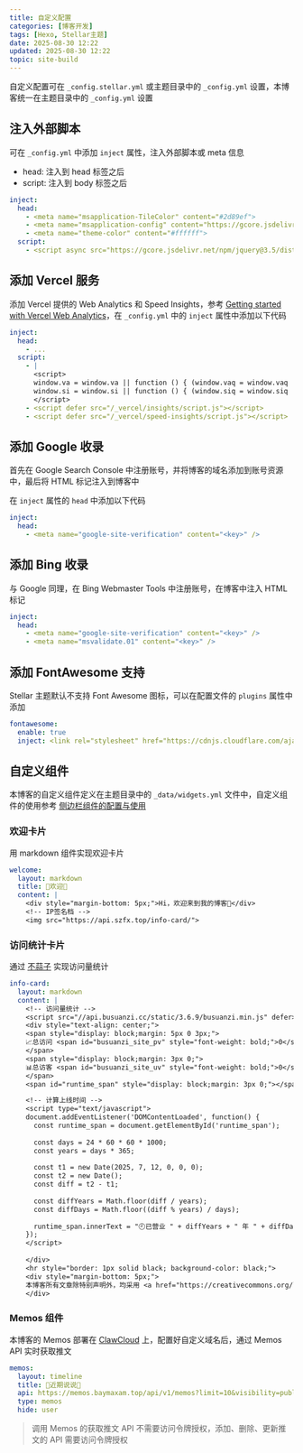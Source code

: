 ```yaml
---
title: 自定义配置
categories: [博客开发]
tags: [Hexo, Stellar主题]
date: 2025-08-30 12:22
updated: 2025-08-30 12:22
topic: site-build
---
```


自定义配置可在 `_config.stellar.yml` 或主题目录中的 `_config.yml` 设置，本博客统一在主题目录中的 `_config.yml` 设置

## 注入外部脚本

可在 `_config.yml` 中添加 `inject` 属性，注入外部脚本或 meta 信息

- head: 注入到 head 标签之后
- script: 注入到 body 标签之后

```yaml
inject:
  head:
    - <meta name="msapplication-TileColor" content="#2d89ef">
    - <meta name="msapplication-config" content="https://gcore.jsdelivr.net/gh/cdn-x/xaoxuu@main/favicon/browserconfig.xml">
    - <meta name="theme-color" content="#ffffff">
  script:
    - <script async src="https://gcore.jsdelivr.net/npm/jquery@3.5/dist/jquery.min.js"></script>
```

## 添加 Vercel 服务

添加 Vercel 提供的 Web Analytics 和 Speed Insights，参考 [Getting started with Vercel Web Analytics](https://vercel.com/docs/analytics/quickstart?framework=html)，在 `_config.yml` 中的 `inject` 属性中添加以下代码

```yaml
inject:
  head:
    - ...
  script:
    - |
      <script>
      window.va = window.va || function () { (window.vaq = window.vaq || []).push(arguments); };
      window.si = window.si || function () { (window.siq = window.siq || []).push(arguments); };
      </script>
    - <script defer src="/_vercel/insights/script.js"></script>
    - <script defer src="/_vercel/speed-insights/script.js"></script>
```

## 添加 Google 收录

首先在 Google Search Console 中注册账号，并将博客的域名添加到账号资源中，最后将 HTML 标记注入到博客中

在 `inject` 属性的 `head` 中添加以下代码

```yaml
inject:
  head:
    - <meta name="google-site-verification" content="<key>" />
```

## 添加 Bing 收录

与 Google 同理，在 Bing Webmaster Tools 中注册账号，在博客中注入 HTML 标记

```yaml
inject:
  head:
    - <meta name="google-site-verification" content="<key>" />
    - <meta name="msvalidate.01" content="<key>" />
```

## 添加 FontAwesome 支持

Stellar 主题默认不支持 Font Awesome 图标，可以在配置文件的 `plugins` 属性中添加

```yaml
fontawesome:
  enable: true
  inject: <link rel="stylesheet" href="https://cdnjs.cloudflare.com/ajax/libs/font-awesome/6.4.2/css/all.min.css">
```

## 自定义组件

本博客的自定义组件定义在主题目录中的 `_data/widgets.yml` 文件中，自定义组件的使用参考 [侧边栏组件的配置与使用](https://xaoxuu.com/wiki/stellar/widgets/)

### 欢迎卡片

用 markdown 组件实现欢迎卡片

```yaml
welcome:
  layout: markdown
  title: 🎉欢迎🎉
  content: |
    <div style="margin-bottom: 5px;">Hi，欢迎来到我的博客👋</div>
    <!-- IP签名档 -->
    <img src="https://api.szfx.top/info-card/">
```

### 访问统计卡片

通过 [不蒜子](https://www.busuanzi.cc/) 实现访问量统计

```yaml
info-card:
  layout: markdown
  content: |
    <!-- 访问量统计 -->
    <script src="//api.busuanzi.cc/static/3.6.9/busuanzi.min.js" defer></script>
    <div style="text-align: center;">
    <span style="display: block;margin: 5px 0 3px;">
    📈总访问 <span id="busuanzi_site_pv" style="font-weight: bold;">0</span> 次📈
    </span>
    <span style="display: block;margin: 3px 0;">
    📊总访客 <span id="busuanzi_site_uv" style="font-weight: bold;">0</span> 人📊
    </span>
    <span id="runtime_span" style="display: block;margin: 3px 0;"></span>

    <!-- 计算上线时间 -->
    <script type="text/javascript">
    document.addEventListener('DOMContentLoaded', function() {
      const runtime_span = document.getElementById('runtime_span');
    
      const days = 24 * 60 * 60 * 1000;
      const years = days * 365;
    
      const t1 = new Date(2025, 7, 12, 0, 0, 0);
      const t2 = new Date();
      const diff = t2 - t1;
    
      const diffYears = Math.floor(diff / years);
      const diffDays = Math.floor((diff % years) / days);
    
      runtime_span.innerText = "🕘已营业 " + diffYears + " 年 " + diffDays + " 天🕘";
    });
    </script>
    
    </div>
    <hr style="border: 1px solid black; background-color: black;">
    <div style="margin-bottom: 5px;">
    本博客所有文章除特别声明外，均采用 <a href="https://creativecommons.org/licenses/by-nc-sa/4.0/">CC BY-NC-SA 4.0</a> 许可协议，转载请注明出处。
    </div>

```

### Memos 组件

本博客的 Memos 部署在 [ClawCloud](https://run.claw.cloud/) 上，配置好自定义域名后，通过 Memos API 实时获取推文

```yaml
memos:
  layout: timeline
  title: 💬近期说说💬
  api: https://memos.baymaxam.top/api/v1/memos?limit=10&visibility=public
  type: memos
  hide: user
```

> 调用 Memos 的获取推文 API 不需要访问令牌授权，添加、删除、更新推文的 API 需要访问令牌授权
